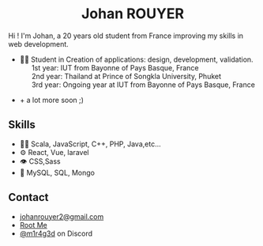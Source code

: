 
<p >
  <h1 align="center">Johan ROUYER</h1>
<p/>

Hi ! I'm Johan, a 20 years old student from France improving my skills in web development.

- 👨‍💻 Student in Creation of applications: design, development, validation.<br>
      &nbsp;&nbsp;&nbsp;&nbsp;&nbsp;&nbsp;1st year: IUT from Bayonne of Pays Basque, France
  <br>
      &nbsp;&nbsp;&nbsp;&nbsp;&nbsp;&nbsp;2nd year: Thailand at Prince of Songkla University, Phuket
  <br>
      &nbsp;&nbsp;&nbsp;&nbsp;&nbsp;&nbsp;3rd year: Ongoing year at IUT from Bayonne of Pays Basque, France
- <p>+ a lot more soon ;)</p>

## Skills
- 👨‍💻 Scala, JavaScript, C++, PHP, Java,etc...
- ⚙️ React, Vue, laravel
- 👁️ CSS,Sass
- 💽 MySQL, SQL, Mongo

## Contact
- johanrouyer2@gmail.com
- [Root Me](https://www.root-me.org/m1r4g3)
- [@m1r4g3d](https://discord.com/users/744892863367872552) on Discord
